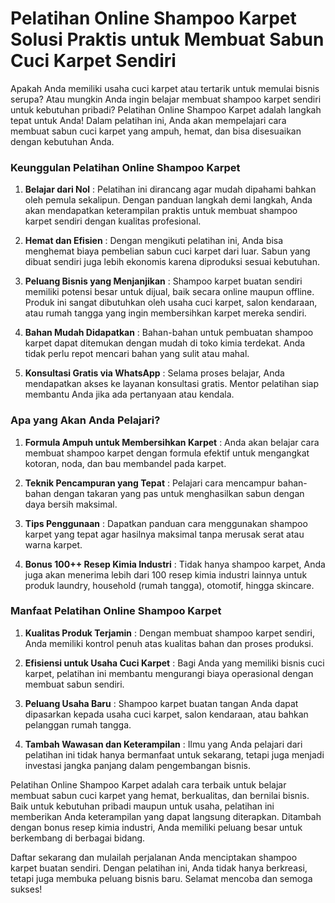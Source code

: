 # Pelatihan Online Shampoo Karpet Solusi Praktis untuk Membuat Sabun Cuci Karpet Sendiri

Apakah Anda memiliki usaha cuci karpet atau tertarik untuk memulai bisnis serupa? Atau mungkin Anda ingin belajar membuat shampoo karpet sendiri untuk kebutuhan pribadi? Pelatihan Online Shampoo Karpet adalah langkah tepat untuk Anda! Dalam pelatihan ini, Anda akan mempelajari cara membuat sabun cuci karpet yang ampuh, hemat, dan bisa disesuaikan dengan kebutuhan Anda.

### Keunggulan Pelatihan Online Shampoo Karpet

1. **Belajar dari Nol** :
Pelatihan ini dirancang agar mudah dipahami bahkan oleh pemula sekalipun. Dengan panduan langkah demi langkah, Anda akan mendapatkan keterampilan praktis untuk membuat shampoo karpet sendiri dengan kualitas profesional.

2. **Hemat dan Efisien** :
Dengan mengikuti pelatihan ini, Anda bisa menghemat biaya pembelian sabun cuci karpet dari luar. Sabun yang dibuat sendiri juga lebih ekonomis karena diproduksi sesuai kebutuhan.

3. **Peluang Bisnis yang Menjanjikan** :
Shampoo karpet buatan sendiri memiliki potensi besar untuk dijual, baik secara online maupun offline. Produk ini sangat dibutuhkan oleh usaha cuci karpet, salon kendaraan, atau rumah tangga yang ingin membersihkan karpet mereka sendiri.

4. **Bahan Mudah Didapatkan** :
Bahan-bahan untuk pembuatan shampoo karpet dapat ditemukan dengan mudah di toko kimia terdekat. Anda tidak perlu repot mencari bahan yang sulit atau mahal.

5. **Konsultasi Gratis via WhatsApp** :
Selama proses belajar, Anda mendapatkan akses ke layanan konsultasi gratis. Mentor pelatihan siap membantu Anda jika ada pertanyaan atau kendala.


### Apa yang Akan Anda Pelajari?

1. **Formula Ampuh untuk Membersihkan Karpet** :
Anda akan belajar cara membuat shampoo karpet dengan formula efektif untuk mengangkat kotoran, noda, dan bau membandel pada karpet.

2. **Teknik Pencampuran yang Tepat** :
Pelajari cara mencampur bahan-bahan dengan takaran yang pas untuk menghasilkan sabun dengan daya bersih maksimal.

3. **Tips Penggunaan** :
Dapatkan panduan cara menggunakan shampoo karpet yang tepat agar hasilnya maksimal tanpa merusak serat atau warna karpet.

4. **Bonus 100++ Resep Kimia Industri** :
Tidak hanya shampoo karpet, Anda juga akan menerima lebih dari 100 resep kimia industri lainnya untuk produk laundry, household (rumah tangga), otomotif, hingga skincare.


### Manfaat Pelatihan Online Shampoo Karpet

1. **Kualitas Produk Terjamin** :
Dengan membuat shampoo karpet sendiri, Anda memiliki kontrol penuh atas kualitas bahan dan proses produksi.

2. **Efisiensi untuk Usaha Cuci Karpet** :
Bagi Anda yang memiliki bisnis cuci karpet, pelatihan ini membantu mengurangi biaya operasional dengan membuat sabun sendiri.

3. **Peluang Usaha Baru** :
Shampoo karpet buatan tangan Anda dapat dipasarkan kepada usaha cuci karpet, salon kendaraan, atau bahkan pelanggan rumah tangga.

4. **Tambah Wawasan dan Keterampilan** :
Ilmu yang Anda pelajari dari pelatihan ini tidak hanya bermanfaat untuk sekarang, tetapi juga menjadi investasi jangka panjang dalam pengembangan bisnis.

Pelatihan Online Shampoo Karpet adalah cara terbaik untuk belajar membuat sabun cuci karpet yang hemat, berkualitas, dan bernilai bisnis. Baik untuk kebutuhan pribadi maupun untuk usaha, pelatihan ini memberikan Anda keterampilan yang dapat langsung diterapkan. Ditambah dengan bonus resep kimia industri, Anda memiliki peluang besar untuk berkembang di berbagai bidang.

Daftar sekarang dan mulailah perjalanan Anda menciptakan shampoo karpet buatan sendiri. Dengan pelatihan ini, Anda tidak hanya berkreasi, tetapi juga membuka peluang bisnis baru. Selamat mencoba dan semoga sukses! 
